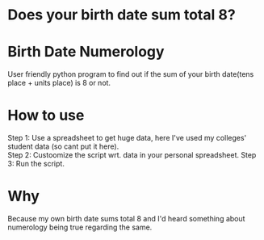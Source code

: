# Does your birth date sum total 8?
# Birth Date Numerology
User friendly python program to find out if the sum of your birth date(tens place + units place) is 8 or not.

# How to use
Step 1: Use a spreadsheet to get huge data, here I've used my colleges' student data (so cant put it here).  
Step 2: Custoomize the script wrt. data in your personal spreadsheet.
Step 3: Run the script.

# Why 

Because my own birth date sums total 8 and I'd heard something about numerology being true regarding the same.
